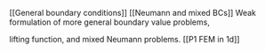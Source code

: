 [[General boundary conditions]]
[[Neumann and mixed BCs]]
Weak formulation of more general boundary value problems, 

lifting function, and 
mixed Neumann problems. 
[[P1 FEM in 1d]]